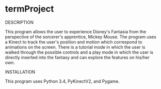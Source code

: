 # termProject

DESCRIPTION

This program allows the user to experience Disney's Fantasia from the
perspective of the sorcerer's apprentice, Mickey Mouse. The program uses a
Kinect to track the user's position and motion which correspond to animations
on the screen. There is a tutorial mode in which the user is walked through the
possible controls and a play mode in which the user is directly inserted into
the fantasy and can explore the features on his/her own.

INSTALLATION

This program uses Python 3.4, PyKinectV2, and Pygame.
